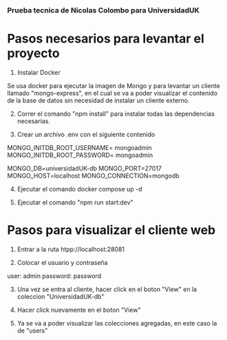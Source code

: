 ### Prueba tecnica de Nicolas Colombo para UniversidadUK


# Pasos necesarios para levantar el proyecto

1. Instalar Docker

  Se usa docker para ejecutar la imagen de Mongo y para levantar un cliente llamado "mongo-express", en el cual
  se va a poder visualizar el contenido de la base de datos sin necesidad de instalar un cliente externo.

2. Correr el comando "npm install" para instalar todas las dependencias necesarias.

3. Crear un archivo .env con el siguiente contenido

  MONGO_INITDB_ROOT_USERNAME= mongoadmin
  MONGO_INITDB_ROOT_PASSWORD= mongoadmin

  MONGO_DB=universidadUK-db
  MONGO_PORT=27017
  MONGO_HOST=localhost
  MONGO_CONNECTION=mongodb

4. Ejecutar el comando docker compose up -d

5. Ejecutar el comando "npm run start:dev"

# Pasos para visualizar el cliente web

1. Entrar a la ruta htpp://localhost:28081

2. Colocar el usuario y contraseña

  user: admin
  password: password

3. Una vez se entra al cliente, hacer click en el boton "View" en la coleccion "UniversidadUK-db"

4. Hacer click nuevamente en el boton "View"

5. Ya se va a poder visualizar las colecciones agregadas, en este caso la de "users"

